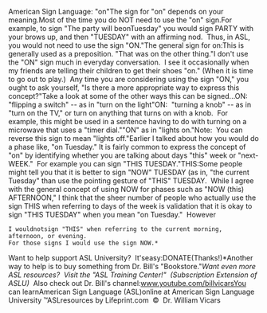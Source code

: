 American Sign Language: 
		"on"The sign for "on" 
	depends on your meaning.Most of the time you do NOT need to use the "on" sign.For example, to sign "The party will beonTuesday" you would sign 
	PARTY with your brows up, and then "TUESDAY" with an affirming nod.  
	Thus, in ASL, you would not need to use the sign "ON."The general sign for on:This is generally used as a preposition. "That was on the other thing."I don't use the "ON" sign much in everyday conversation.  I 
	see it occasionally when my friends are telling their children to get their 
	shoes "on." (When it is 
	time to go out to play.)  Any time you are considering using the sign "ON," 
	you ought to ask yourself, "Is there a more appropriate way to express 
	this concept?"Take a look at some of the other ways this can be signed...ON:  "flipping a switch" -- as in "turn on the light"ON:  "turning a knob" -- as in "turn on the TV," or turn on anything 
	that turns on with a knob.  For example, this might be used in a 
	sentence having to do with turning on a microwave that uses a "timer dial.""ON" as in "lights on."Note:  You can reverse this sign to mean "lights off."Earlier I talked about how you would do a phase like, "on Tuesday." It is 
	fairly common to express the concept of "on" by identifying whether you are 
	talking about days "this" week or "next-WEEK."  For example you can 
	sign "THIS TUESDAY."THIS:Some people might tell you that it is better to sign "NOW" TUESDAY (as in, 
	"the current Tuesday" than use the pointing gesture of "THIS" TUESDAY.  
	While I agree with the general concept of using NOW for phases such as "NOW 
	(this) AFTERNOON," I think that the sheer number of people who actually use 
	the sign THIS when referring to days of the week is validation that it is 
	okay to sign "THIS TUESDAY" when you mean "on Tuesday."  
	However

  	I wouldnotsign "THIS" when referring to the current morning, afternoon, or evening.  
	For those signs I would use the sign NOW.* 
Want to help support ASL University?  It'seasy:DONATE(Thanks!)*Another way to help is to buy something from Dr. Bill's "Bookstore."*Want even more ASL resources?  Visit the "ASL Training Center!"  (Subscription 
Extension of ASLU)*  Also check out Dr. Bill's channel:www.youtube.com/billvicarsYou can learnAmerican Sign Language (ASL)online at American Sign Language University ™ASLresources by Lifeprint.com  ©  Dr. William Vicars